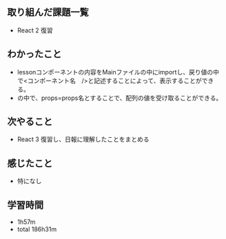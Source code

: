 ## 取り組んだ課題一覧
- React 2 復習
## わかったこと
- lessonコンポーネントの内容をMainファイルの中にimportし、戻り値の中で<コンポーネント名　/>と記述することによって、表示することができる。
- <lesson />の中で、props=props名とすることで、配列の値を受け取ることができる。
## 次やること
- React 3 復習し、日報に理解したことをまとめる
## 感じたこと
- 特になし
## 学習時間
- 1h57m
- total 186h31m
